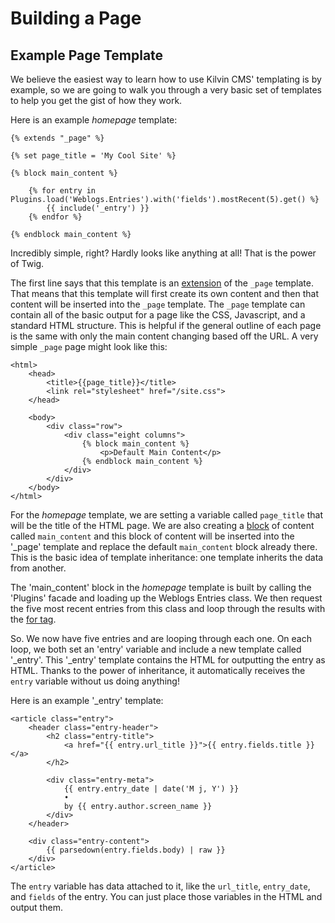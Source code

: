 

# Building a Page

## Example Page Template

We believe the easiest way to learn how to use Kilvin CMS' templating is by example, so we are going to walk you through a very basic set of templates to help you get the gist of how they work.

Here is an example *homepage* template:

```
{% extends "_page" %}

{% set page_title = 'My Cool Site' %}

{% block main_content %}

	{% for entry in Plugins.load('Weblogs.Entries').with('fields').mostRecent(5).get() %}
		{{ include('_entry') }}
    {% endfor %}

{% endblock main_content %}
```

Incredibly simple, right? Hardly looks like anything at all! That is the power of Twig.

The first line says that this template is an [extension](https://twig.symfony.com/doc/2.x/tags/extends.html) of the `_page` template. That means that this template will first create its own content and then that content will be inserted into the `_page` template. The `_page` template can contain all of the basic output for a page like the CSS, Javascript, and a standard HTML structure. This is helpful if the general outline of each page is the same with only the main content changing based off the URL. A very simple `_page` page might look like this:

```
<html>
	<head>
		<title>{{page_title}}</title>
		<link rel="stylesheet" href="/site.css">
	</head>

	<body>
		<div class="row">
			<div class="eight columns">
				{% block main_content %}
					<p>Default Main Content</p>
				{% endblock main_content %}
			</div>
		</div>
	</body>
</html>
```

For the *homepage* template, we are setting a variable called `page_title` that will be the title of the HTML page. We are also creating a [block](https://twig.symfony.com/doc/2.x/functions/block.html) of content called `main_content` and this block of content will be inserted into the '_page' template and replace the default `main_content` block already there. This is the basic idea of template inheritance: one template inherits the data from another.

The 'main_content' block in the *homepage* template is built by calling the 'Plugins' facade and loading up the Weblogs Entries class. We then request the five most recent entries from this class and loop through the results with the [for tag](https://twig.symfony.com/doc/2.x/tags/for.html).

So. We now have five entries and are looping through each one. On each loop, we both set an 'entry' variable and include a new template called '_entry'.  This '_entry' template contains the HTML for outputting the entry as HTML. Thanks to the power of inheritance, it automatically receives the `entry` variable without us doing anything!

Here is an example '_entry' template:

```
<article class="entry">
    <header class="entry-header">
        <h2 class="entry-title">
            <a href="{{ entry.url_title }}">{{ entry.fields.title }}</a>
        </h2>

        <div class="entry-meta">
            {{ entry.entry_date | date('M j, Y') }}
            •
            by {{ entry.author.screen_name }}
        </div>
    </header>

    <div class="entry-content">
    	{{ parsedown(entry.fields.body) | raw }}
    </div>
</article>
```

The `entry` variable has data attached to it, like the `url_title`, `entry_date`, and `fields` of the entry. You can just place those variables in the HTML and output them.





